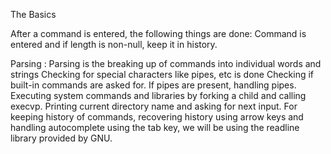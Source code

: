 The Basics

After a command is entered, the following things are done:
Command is entered and if length is non-null, keep it in history.

Parsing : Parsing is the breaking up of commands into individual words and strings
Checking for special characters like pipes, etc is done
Checking if built-in commands are asked for.
If pipes are present, handling pipes.
Executing system commands and libraries by forking a child and calling execvp.
Printing current directory name and asking for next input.
For keeping history of commands, recovering history using arrow keys and handling autocomplete using the tab key, we will be using the readline library provided by GNU.
